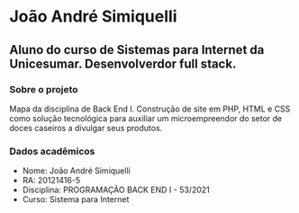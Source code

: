 # João André Simiquelli
## Aluno do curso de Sistemas para Internet da Unicesumar. Desenvolverdor full stack.


### Sobre o projeto
Mapa da disciplina de Back End I. Construção de site em PHP, HTML e CSS como solução tecnológica para auxiliar um microempreendor do setor de doces caseiros a divulgar seus produtos.

### Dados acadêmicos
- Nome: João André Simiquelli
- RA: 20121416-5
- Disciplina: PROGRAMAÇÃO BACK END I - 53/2021
- Curso: Sistema para Internet
